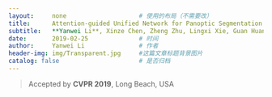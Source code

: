 ```yaml
---
layout:     none   				    # 使用的布局（不需要改）
title:      Attention-guided Unified Network for Panoptic Segmentation 	        # 标题 
subtitle:   **Yanwei Li**, Xinze Chen, Zheng Zhu, Lingxi Xie, Guan Huang, Dalong Du, and Xingang Wang   #副标题
date:       2019-02-25 				# 时间
author:     Yanwei Li				# 作者
header-img: img/Transparent.jpg 	#这篇文章标题背景图片
catalog: false 						# 是否归档
---
```


>Accepted by **CVPR 2019**, Long Beach, USA